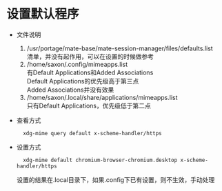 # 设置默认程序
* 文件说明
    1. /usr/portage/mate-base/mate-session-manager/files/defaults.list  
        清单，并没有起作用，可以在设置的时候做参考
    2. /home/saxon/.config/mimeapps.list  
        有Default Applications和Added Associations  
        Default Applications的优先级高于第三点  
        Added Associations并没有效果  
    3. /home/saxon/.local/share/applications/mimeapps.list  
        只有Default Applications，优先级低于第二点  
* 查看方式
        
        xdg-mime query default x-scheme-handler/https
* 设置方式
        
        xdg-mime default chromium-browser-chromium.desktop x-scheme-handler/https
        
    设置的结果在.local目录下，如果.config下已有设置，则不生效，手动处理

